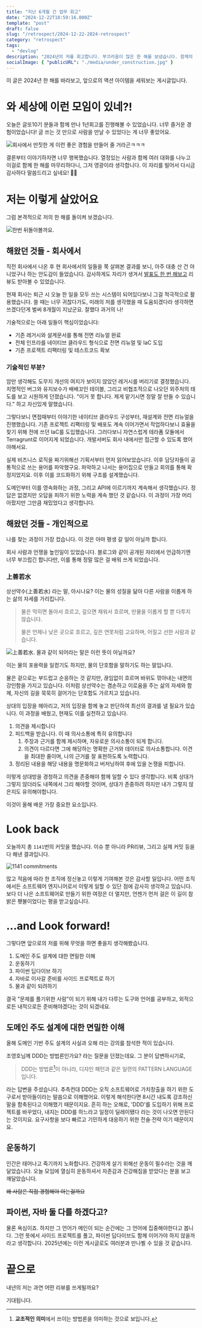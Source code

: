 ```yaml
---
title: "지난 6개월 간 업무 회고"
date: "2024-12-22T18:59:16.000Z"
template: "post"
draft: false
slug: "/retrospect/2024-12-22-2024-retrospect"
category: "retrospect"
tags:
  - "devlog"
description: "2024년의 저를 회고합니다. 부끄러움이 많은 한 해를 보냈습니다. 함께의 힘을 알게되었습니다. 그리고 다음 나아갈 길을 확인해보았습니다."
socialImage: { "publicURL": "./media/under_construction.jpg" }
---
```


이 글은 2024년 한 해를 바라보고, 앞으로의 액션 아이템을 세워보는 게시글입니다.

# 와 세상에 이런 모임이 있네?!

오늘은 글또10기 분들과 함께 만나 1년회고를 진행해볼 수 있었습니다. 너무 즐거운 경험이었습니다! 글 쓰는 것 만으로 사람을 만날 수 있었다는 게 너무 좋았어요.

![회사에서 딴짓한 게 이런 좋은 경험을 만들어 줄 거라곤ㅋㅋㅋ](./media/01.png)

결론부터 이야기하자면 너무 행복했습니다. 열정있는 사람과 함께 여러 대화를 나누고 이걸로 함께 한 해를 마무리하다니, 그저 영광이라 생각합니다. 이 자리를 빌어서 다시금 감사하다 말씀드리고 싶네요! 🥰🥰

# 저는 이렇게 살았어요

그럼 본격적으로 저의 한 해를 돌이켜 보겠습니다.

![한번 뒤돌아볼까요.](https://images.unsplash.com/photo-1592903204858-e288251ad9cc?q=80&w=3266&auto=format&fit=crop&ixlib=rb-4.0.3&ixid=M3wxMjA3fDB8MHxwaG90by1wYWdlfHx8fGVufDB8fHx8fA%3D%3D)

## 해왔던 것들 - 회사에서

직전 회사에서 나온 후 현 회사에서의 일들을 쭉 살펴본 결과를 보니, 아주 대충 산 건 아니었구나 하는 안도감이 들었습니다. 감사하게도 자리가 생겨서 [발표도 한 번 해보고](https://pyweb.python.or.kr/talks/talk8/) 리뷰도 받아볼 수 있었습니다.

현재 회사는 퇴근 시 오늘 한 일을 모두 쓰는 시스템이 되어있다보니 그걸 적극적으로 활용했습니다. 쓸 때는 너무 귀찮다가도, 미래의 저를 생각했을 때 도움되겠다라 생각하면 쓰겠다던게 벌써 8개월이 지났군요. 잘했다 과거의 나!

기술적으로는 아래 일들이 핵심이었습니다:

- 기존 레거시와 설계문서를 통해 전면 리뉴얼 완료
- 전체 인프라를 네이티브 클라우드 형식으로 전면 리뉴얼 및 IaC 도입
- 기존 프로젝트 리팩터링 및 테스트코드 확보

### 기술적인 부분?

암만 생각해도 도무지 개선의 여지가 보이지 않았던 레거시를 버리기로 결정했습니다. 치명적인 버그와 유지보수가 배배꼬인 테이블, 그리고 비협조적으로 나오던 외주처의 태도를 보고 시원하게 던졌습니다. "이거 못 합니다. 제게 맡기시면 정말 잘 만들 수 있습니다." 하고 자신있게 말했습니다.

그렇다보니 면접때부터 이야기한 네이티브 클라우드 구성부터, 재설계와 전면 리뉴얼을 진행했습니다. 기존 프로젝트 리팩터링 및 배포도 계속 이어가면서 작업하다보니 효율을 찾기 위해 전에 쓰던 IaC를 도입했습니다. 그러다보니 자연스럽게 테라폼 모듈에서 Terragrunt로 이어지게 되었습니다. 개발서버도 회사 내에서만 접근할 수 있도록 했어야해서요.

실제 비즈니스 로직을 짜기위해선 기획서부터 먼저 읽어보았습니다. 이후 담당자들이 공통적으로 쓰는 용어를 파악했구요. 파악하고 나서는 용어집으로 만들고 회의를 통해 확정지었지요. 이후 이를 코드화하기 위해 구조를 설계했습니다.

도메인부터 이를 영속화하는 과정, 그리고 API에 이르기까지 계속해서 생각했습니다. 정답은 없겠지만 오답을 피하기 위한 노력을 계속 했던 것 같습니다. 이 과정이 가장 머리아팠지만 그만큼 재밌었다고 생각합니다.

## 해왔던 것들 - 개인적으로

나를 찾는 과정이 가장 컸습니다. 이 것은 아마 평생 갈 일이 아닐까 합니다.

회사 사람과 언쟁을 높인일이 있었습니다. 블로그와 같이 공개된 자리에서 언급하기엔 너무 부끄럽긴 합니다만, 이를 통해 정말 많은 걸 배워 쓰게 되었습니다.

### 上善若水

상선약수(上善若水) 라는 말, 아시나요? 이는 물의 성질을 닮아 다른 사람을 이롭게 하는 삶의 자세를 가리킵니다.  

> 물은 막히면 돌아서 흐르고, 깊으면 채워서 흐르며, 만물을 이롭게 할 뿐 다투지 않습니다.
>
> 물은 언제나 낮은 곳으로 흐르고, 깊은 연못처럼 고요하며, 어질고 선한 사람과 같습니다.

![上善若水. 물과 같이 되어라는 말은 이런 뜻이 아닐까요?](https://media4.giphy.com/media/O0AEyXviC1vtC/giphy.gif)

이는 물의 포용력을 일컫기도 하지만, 물의 단호함을 말하기도 하는 말입니다.

물은 겉으로는 부드럽고 순응하는 것 같지만, 끊임없이 흐르며 바위도 깎아내는 내면의 강인함을 가지고 있습니다. 이처럼 상선약수는 겸손하고 이로움을 주는 삶의 자세와 함께, 자신의 길을 묵묵히 걸어가는 단호함도 가르치고 있습니다.

상대의 입장을 헤아리고, 저의 입장을 함께 놓고 판단하여 최선의 결과를 낼 필요가 있습니다. 이 과정을 배웠고, 현재도 이를 실천하고 있습니다.

1. 의견을 제시합니다
2. 피드백을 받습니다. 이 때 의사소통에 특히 유의합니다
    1. 주장과 근거를 함께 제시하며, 자유로운 의사소통이 되게 합니다.
    2. 의견이 다르다면 그에 해당하는 명확한 근거와 데이터로 의사소통합니다. 이견을 최대한 줄이며, 나의 근거를 잘 표현하도록 노력합니다.
3. 정리된 내용을 해당 내용을 명문화하고 버저닝하여 후에 있을 논쟁을 피합니다.

이렇게 상대방을 경청하고 의견을 존중해야 함께 일할 수 있다 생각합니다. 비록 상대가 그렇지 않더라도 내쪽에서 그리 해야할 것이며, 상대가 존중하려 하지만 내가 그렇지 않은지도 유의해야합니다.

이것이 올해 배운 가장 중요한 요소입니다.

# Look back

오늘까지 총 `1141`번의 커밋을 했습니다. 이슈 뿐 아니라 PR리뷰, 그리고 실제 커밋 등을 다 해낸 결과입니다.

![1141 commitments](./media/02.png)

많고 적음에 따라 한 조직에 정신놓고 이렇게 기여해본 것은 감사할 일입니다. 어떤 조직에서든 소프트웨어 엔지니어로서 이렇게 일할 수 있단 점에 감사히 생각하고 있습니다. 보다 더 나은 소프트웨어로 만들기 위한 여정은 더 멀지만, 언젠가 먼저 걸은 이 길이 참 밝은 횃불이었다는 평을 받고싶습니다.

# ...and Look forward!

그렇다면 앞으로의 저를 위해 무엇을 하면 좋을지 생각해봤습니다.

1. 도메인 주도 설계에 대한 면밀한 이해
2. 운동하기
3. 파이썬 딥다이브 하기
4. 자바로 이사갈 준비를 사이드 프로젝트로 하기
5. 물과 같이 되려하기

결국 "문제를 풀기위한 사람"이 되기 위해 내가 다루는 도구와 언어를 공부하고, 외적으로든 내적으로든 준비해야겠다는 것이 되겠네요.

## 도메인 주도 설계에 대한 면밀한 이해

올해 도메인 기반 주도 설계의 사실과 오해 라는 강의를 참석한 적이 있습니다.

조영호님께 DDD는 방법론인가요? 라는 질문을 던졌는데요. 그 분이 답변하시기로,

> DDD는 방법론[^1]이 아니라, 디자인 패턴과 같은 일련의 PATTERN LANGUAGE 입니다.

라는 답변을 주셨습니다. 추측컨대 DDD는 오직 소프트웨어로 가치창출을 하기 위한 도구로서 받아들이라는 말씀으로 이해했어요. 이렇게 해석한다면 8시간 내도록 강조하신 말을 함축된다고 이해했기 때문이지요. 흔히 하는 오해로, 'DDD'를 도입하기 위해 프로젝트를 바꾸었다, 내지는 DDD를 하느라고 일정이 딜레이됐다 라는 것이 나오면 안된다는 것이지요. 요구사항을 보다 빠르고 기민하게 대응하기 위한 전술∙전략 이기 때문이지요.

## 운동하기

인간은 태어나고 죽기까지 노화합니다. 건강하게 살기 위해선 운동이 필수라는 것을 깨달았습니다. 오늘 모임에 열심히 운동하셔서 자존감과 건강해짐을 받았다는 분을 보고 깨달았습니다.

~~왜 사람은 직접 경험해야 아는걸까요~~

## 파이썬, 자바 둘 다를 하겠다고?

물론 욕심이죠. 하지만 그 언어가 메인이 되는 순간에는 그 언어에 집중해야한다고 봅니다. 그런 뜻에서 사이드 프로젝트를 풀고, 파이썬 딥다이브도 함께 이어가야 하지 않을까 라고 생각합니다. 2025년에는 이런 게시글로도 여러분과 만나뵐 수 있을 것 같습니다.

# 끝으로

내년의 저는 과연 어떤 리뷰를 쓰게될까요?

기대됩니다.

[^1]: **교조적인 의미**에서 쓰이는 방법론을 의미하는 것으로 보입니다.
